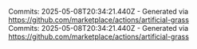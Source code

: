 Commits: 2025-05-08T20:34:21.440Z - Generated via https://github.com/marketplace/actions/artificial-grass
<br>
Commits: 2025-05-08T20:34:21.440Z - Generated via https://github.com/marketplace/actions/artificial-grass
<br>

